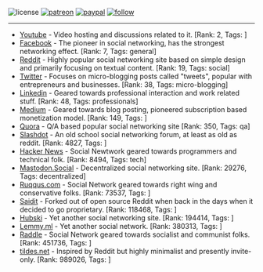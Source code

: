 ![license](https://img.shields.io/github/license/prahladyeri/siterank-stats.svg)
[![patreon](https://img.shields.io/badge/Patreon-brown.svg?logo=patreon)](https://www.patreon.com/prahladyeri)
[![paypal](https://img.shields.io/badge/PayPal-blue.svg?logo=paypal)](https://www.paypal.com/cgi-bin/webscr?cmd=_s-xclick&hosted_button_id=JM8FUXNFUK6EU)
[![follow](https://img.shields.io/twitter/follow/prahladyeri.svg?style=social)](https://twitter.com/prahladyeri)

---
- [Youtube](https://www.youtube.com/) - Video hosting and discussions related to it. [Rank: 2, Tags: ]
- [Facebook](https://www.facebook.com/) - The pioneer in social networking, has the strongest networking effect. [Rank: 7, Tags: general]
- [Reddit](https://www.reddit.com) - Highly popular social networking site based on simple design and primarily focusing on textual content. [Rank: 19, Tags: social]
- [Twitter](https://twitter.com/) - Focuses on micro-blogging posts called "tweets", popular with entrepreneurs and businesses. [Rank: 38, Tags: micro-blogging]
- [Linkedin](https://www.linkedin.com/) - Geared towards professional interaction and work related stuff. [Rank: 48, Tags: professionals]
- [Medium](https://medium.com/) - Geared towards blog posting, pioneered subscription based monetization model. [Rank: 149, Tags: ]
- [Quora](https://www.quora.com/) - Q/A based popular social networking site [Rank: 350, Tags: qa]
- [Slashdot](https://slashdot.org/) - An old school social networking forum, at least as old as reddit. [Rank: 4827, Tags: ]
- [Hacker News](https://news.ycombinator.com) - Social Newtwork geared towards programmers and technical folk. [Rank: 8494, Tags: tech]
- [Mastodon.Social](https://mastodon.social/) - Decentralized social networking site. [Rank: 29276, Tags: decentralized]
- [Ruqqus.com](https://ruqqus.com/) - Social Network geared towards right wing and conservative folks. [Rank: 73537, Tags: ]
- [Saidit](https://saidit.net/) - Forked out of open source Reddit when back in the days when it decided to go proprietary. [Rank: 118468, Tags: ]
- [Hubski](https://hubski.com/) - Yet another social networking site. [Rank: 194414, Tags: ]
- [Lemmy.ml](https://lemmy.ml/) - Yet another social network. [Rank: 380313, Tags: ]
- [Raddle](https://raddle.me/) - Social Network geared towards socialist and communist folks. [Rank: 451736, Tags: ]
- [tildes.net](https://tildes.net/) - Inspired by Reddit but highly minimalist and presently invite-only. [Rank: 989026, Tags: ]

